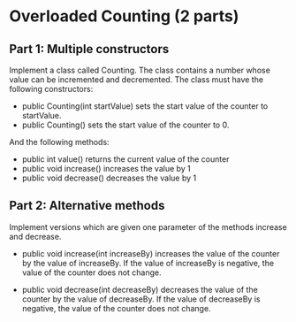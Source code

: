 # Overloaded Counting (2 parts)

## Part 1: Multiple constructors

Implement a class called Counting. The class contains a number whose value can be incremented and decremented. The class must have the following constructors:

- public Counting(int startValue) sets the start value of the counter to startValue.
- public Counting() sets the start value of the counter to 0.

And the following methods:

- public int value() returns the current value of the counter
- public void increase() increases the value by 1
- public void decrease() decreases the value by 1

## Part 2: Alternative methods

Implement versions which are given one parameter of the methods increase and decrease.

- public void increase(int increaseBy) increases the value of the counter by the value of increaseBy. If the value of 
increaseBy is negative, the value of the counter does not change.

- public void decrease(int decreaseBy) decreases the value of the counter by the value of decreaseBy. If the value of 
decreaseBy is negative, the value of the counter does not change.
